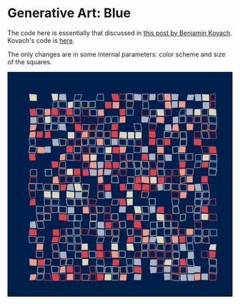 # Generative Art: Blue

The code here is essentially that discussed in [this post by Benjamin Kovach](https://www.kovach.me/posts/2018-03-07-generating-art.html).  Kovach's code is [here](https://github.com/jxxcarlson/genart-kovach).

The only changes are in some internal parameters: color scheme and size of the 
squares.  



![Image](blue1.png)
